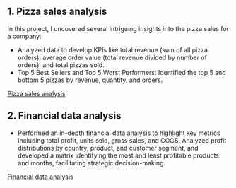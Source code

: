 ## 1. Pizza sales analysis
In this project, I uncovered several intriguing insights into the pizza sales for a company:
- Analyzed data to develop KPIs like total revenue (sum of all pizza orders), average order value (total revenue divided by number of orders), and total pizzas sold.
- Top 5 Best Sellers and Top 5 Worst Performers: Identified the top 5 and bottom 5 pizzas by revenue, quantity, and orders.

[Pizza sales analysis](https://github.com/rizsocial/Data-Analysis/tree/main/Data%20Analysis%20with%20Power%20BI/Pizza%20Sales%20Report)

## 2. Financial data analysis
- Performed an in-depth financial data analysis to highlight key metrics including total profit, units sold, gross sales, and COGS. Analyzed profit distributions by country, product, and customer segment, and developed a matrix identifying the most and least profitable products and months, facilitating strategic decision-making.

[Financial data analysis](https://github.com/rizsocial/Data-Analysis/tree/main/Data%20Analysis%20with%20Power%20BI/Financial%20Data%20Analysis)
